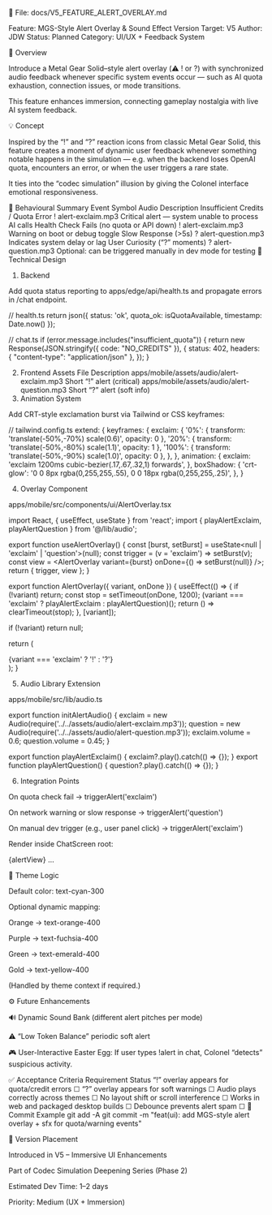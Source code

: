 📄 File: docs/V5_FEATURE_ALERT_OVERLAY.md

Feature: MGS-Style Alert Overlay & Sound Effect
Version Target: V5
Author: JDW
Status: Planned
Category: UI/UX + Feedback System

🎯 Overview

Introduce a Metal Gear Solid–style alert overlay (⚠️ ! or ?) with synchronized audio feedback whenever specific system events occur — such as AI quota exhaustion, connection issues, or mode transitions.

This feature enhances immersion, connecting gameplay nostalgia with live AI system feedback.

💡 Concept

Inspired by the “!” and “?” reaction icons from classic Metal Gear Solid, this feature creates a moment of dynamic user feedback whenever something notable happens in the simulation — e.g. when the backend loses OpenAI quota, encounters an error, or when the user triggers a rare state.

It ties into the “codec simulation” illusion by giving the Colonel interface emotional responsiveness.

🧠 Behavioural Summary
Event	Symbol	Audio	Description
Insufficient Credits / Quota Error	!	alert-exclaim.mp3	Critical alert — system unable to process AI calls
Health Check Fails (no quota or API down)	!	alert-exclaim.mp3	Warning on boot or debug toggle
Slow Response (>5s)	?	alert-question.mp3	Indicates system delay or lag
User Curiosity (“?” moments)	?	alert-question.mp3	Optional: can be triggered manually in dev mode for testing
🧩 Technical Design
1. Backend

Add quota status reporting to apps/edge/api/health.ts and propagate errors in /chat endpoint.

// health.ts
return json({
  status: 'ok',
  quota_ok: isQuotaAvailable,
  timestamp: Date.now()
});

// chat.ts
if (error.message.includes("insufficient_quota")) {
  return new Response(JSON.stringify({ code: "NO_CREDITS" }), {
    status: 402,
    headers: { "content-type": "application/json" },
  });
}

2. Frontend Assets
File	Description
apps/mobile/assets/audio/alert-exclaim.mp3	Short “!” alert (critical)
apps/mobile/assets/audio/alert-question.mp3	Short “?” alert (soft info)
3. Animation System

Add CRT-style exclamation burst via Tailwind or CSS keyframes:

// tailwind.config.ts
extend: {
  keyframes: {
    exclaim: {
      '0%': { transform: 'translate(-50%,-70%) scale(0.6)', opacity: 0 },
      '20%': { transform: 'translate(-50%,-80%) scale(1.1)', opacity: 1 },
      '100%': { transform: 'translate(-50%,-90%) scale(1.0)', opacity: 0 },
    },
  },
  animation: {
    exclaim: 'exclaim 1200ms cubic-bezier(.17,.67,.32,1) forwards',
  },
  boxShadow: {
    'crt-glow': '0 0 8px rgba(0,255,255,.55), 0 0 18px rgba(0,255,255,.25)',
  },
}

4. Overlay Component

apps/mobile/src/components/ui/AlertOverlay.tsx

import React, { useEffect, useState } from 'react';
import { playAlertExclaim, playAlertQuestion } from '@/lib/audio';

export function useAlertOverlay() {
  const [burst, setBurst] = useState<null | 'exclaim' | 'question'>(null);
  const trigger = (v = 'exclaim') => setBurst(v);
  const view = <AlertOverlay variant={burst} onDone={() => setBurst(null)} />;
  return { trigger, view };
}

export function AlertOverlay({ variant, onDone }) {
  useEffect(() => {
    if (!variant) return;
    const stop = setTimeout(onDone, 1200);
    (variant === 'exclaim' ? playAlertExclaim : playAlertQuestion)();
    return () => clearTimeout(stop);
  }, [variant]);

  if (!variant) return null;

  return (
    <div className="fixed left-[110px] top-[70px] z-40 pointer-events-none">
      <span className="text-5xl font-bold text-cyan-300 animate-exclaim shadow-crt-glow">
        {variant === 'exclaim' ? '!' : '?'}
      </span>
    </div>
  );
}

5. Audio Library Extension

apps/mobile/src/lib/audio.ts

export function initAlertAudio() {
  exclaim = new Audio(require('../../assets/audio/alert-exclaim.mp3'));
  question = new Audio(require('../../assets/audio/alert-question.mp3'));
  exclaim.volume = 0.6;
  question.volume = 0.45;
}

export function playAlertExclaim() { exclaim?.play().catch(() => {}); }
export function playAlertQuestion() { question?.play().catch(() => {}); }

6. Integration Points

On quota check fail → triggerAlert('exclaim')

On network warning or slow response → triggerAlert('question')

On manual dev trigger (e.g., user panel click) → triggerAlert('exclaim')

Render inside ChatScreen root:

{alertView}
<CodecFrame> ... </CodecFrame>

🎨 Theme Logic

Default color: text-cyan-300

Optional dynamic mapping:

Orange → text-orange-400

Purple → text-fuchsia-400

Green → text-emerald-400

Gold → text-yellow-400

(Handled by theme context if required.)

⚙️ Future Enhancements

🔊 Dynamic Sound Bank (different alert pitches per mode)

⚠️ “Low Token Balance” periodic soft alert

🎮 User-Interactive Easter Egg: If user types !alert in chat, Colonel “detects” suspicious activity.

✅ Acceptance Criteria
Requirement	Status
“!” overlay appears for quota/credit errors	☐
“?” overlay appears for soft warnings	☐
Audio plays correctly across themes	☐
No layout shift or scroll interference	☐
Works in web and packaged desktop builds	☐
Debounce prevents alert spam	☐
💾 Commit Example
git add -A
git commit -m "feat(ui): add MGS-style alert overlay + sfx for quota/warning events"

📅 Version Placement

Introduced in V5 – Immersive UI Enhancements

Part of Codec Simulation Deepening Series (Phase 2)

Estimated Dev Time: 1–2 days

Priority: Medium (UX + Immersion)